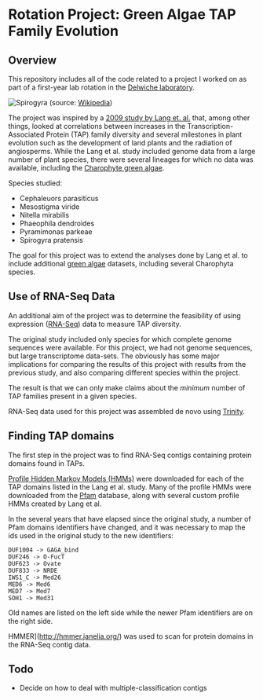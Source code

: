 Rotation Project: Green Algae TAP Family Evolution
==================================================

Overview
--------
This repository includes all of the code related to a project I worked on as 
part of a first-year lab rotation in the [Delwiche laboratory](http://www.life.umd.edu/labs/delwiche/home.html).

![Spirogyra](https://raw.github.com/khughitt/rotation_delwiche/master/extra/3x2_millimeters_of_Spirogyra.jpg)
(source: [Wikipedia](http://commons.wikimedia.org/wiki/File:3x2_millimeters_of_Spirogyra.jpg))

The project was inspired by a [2009 study by Lang et. al.](http://www.ncbi.nlm.nih.gov/pubmed/20644220)
that, among other things,  looked at correlations between increases in the 
Transcription-Associated Protein (TAP) family diversity and several milestones 
in plant evolution such as the development of land plants and the radiation 
of angiosperms. While the Lang et al. study included genome data from a large 
number  of plant species, there were several lineages for which no data was 
available, including the [Charophyte green algae](http://en.wikipedia.org/wiki/Charophyta).

Species studied:

* Cephaleuors parasiticus 
* Mesostigma viride
* Nitella mirabilis
* Phaeophila dendroides
* Pyramimonas parkeae
* Spirogyra pratensis

The goal for this project was to extend the analyses done by Lang et al.
to include additional [green algae](http://en.wikipedia.org/wiki/Green_algae) 
datasets, including several Charophyta species.

Use of RNA-Seq Data
-------------------
An additional aim of the project was to determine the feasibility of using
expression ([RNA-Seq](http://en.wikipedia.org/wiki/RNA-Seq)) data to measure
TAP diversity.

The original study included only species for which complete genome sequences
were available. For this project, we had not genome sequences, but large 
transcriptome data-sets. The obviously has some major implications for comparing
the results of this project with results from the previous study, and also
comparing different species within the project.

The result is that we can only make claims about the *minimum* number of TAP 
families present in a given species.

RNA-Seq data used for this project was assembled de novo using [Trinity](http://trinityrnaseq.sourceforge.net/).

Finding TAP domains
-------------------
The first step in the project was to find RNA-Seq contigs containing protein 
domains found in TAPs.

[Profile Hidden Markov Models (HMMs)](http://www.ncbi.nlm.nih.gov/pubmed/9918945)
were  downloaded for each of the TAP domains listed in the Lang et al. study.
Many of the profile HMMs were downloaded from the [Pfam](http://pfam.sanger.ac.uk/)
database, along with several custom profile HMMs created by Lang et al.

In the several years that have elapsed since the original study, a number of
Pfam domains identifiers have changed, and it was necessary to map the ids
used in the original study to the new identifiers:

    DUF1004 -> GAGA_bind
    DUF246 -> O-FucT
    DUF623 -> Ovate
    DUF833 -> NRDE
    IWS1_C -> Med26
    MED6 -> Med6
    MED7 -> Med7
    SOH1 -> Med31
    
Old names are listed on the left side while the newer Pfam identifiers are on
the right side.

HMMER](http://hmmer.janelia.org/) was used to scan for protein domains in the
RNA-Seq contig data.

Todo
----
* Decide on how to deal with multiple-classification contigs
